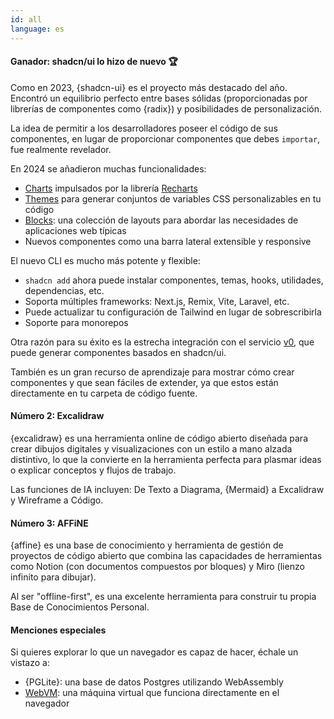 ```yaml
---
id: all
language: es
---
```


#### Ganador: shadcn/ui lo hizo de nuevo 🏆

Como en 2023, {shadcn-ui} es el proyecto más destacado del año. Encontró un equilibrio perfecto entre bases sólidas (proporcionadas por librerías de componentes como {radix}) y posibilidades de personalización.

La idea de permitir a los desarrolladores poseer el código de sus componentes, en lugar de proporcionar componentes que debes `importar`, fue realmente revelador.

En 2024 se añadieron muchas funcionalidades:

- [Charts](https://ui.shadcn.com/charts) impulsados por la librería [Recharts](http://recharts.org/)
- [Themes](https://ui.shadcn.com/themes) para generar conjuntos de variables CSS personalizables en tu código
- [Blocks](https://ui.shadcn.com/blocks): una colección de layouts para abordar las necesidades de aplicaciones web típicas
- Nuevos componentes como una barra lateral extensible y responsive

El nuevo CLI es mucho más potente y flexible:

- `shadcn add` ahora puede instalar componentes, temas, hooks, utilidades, dependencias, etc.
- Soporta múltiples frameworks: Next.js, Remix, Vite, Laravel, etc.
- Puede actualizar tu configuración de Tailwind en lugar de sobrescribirla
- Soporte para monorepos

Otra razón para su éxito es la estrecha integración con el servicio [v0](https://v0.dev), que puede generar componentes basados en shadcn/ui.

También es un gran recurso de aprendizaje para mostrar cómo crear componentes y que sean fáciles de extender, ya que estos están directamente en tu carpeta de código fuente.

#### Número 2: Excalidraw

{excalidraw} es una herramienta online de código abierto diseñada para crear dibujos digitales y visualizaciones con un estilo a mano alzada distintivo, lo que la convierte en la herramienta perfecta para plasmar ideas o explicar conceptos y flujos de trabajo.

Las funciones de IA incluyen: De Texto a Diagrama, {Mermaid} a Excalidraw y Wireframe a Código.

#### Número 3: AFFiNE

{affine} es una base de conocimiento y herramienta de gestión de proyectos de código abierto que combina las capacidades de herramientas como Notion (con documentos compuestos por bloques) y Miro (lienzo infinito para dibujar).

Al ser "offline-first", es una excelente herramienta para construir tu propia Base de Conocimientos Personal.

#### Menciones especiales

Si quieres explorar lo que un navegador es capaz de hacer, échale un vistazo a:

- {PGLite}: una base de datos Postgres utilizando WebAssembly
- [WebVM](https://labs.leaningtech.com/blog/webvm-20): una máquina virtual que funciona directamente en el navegador
